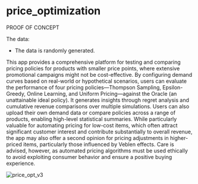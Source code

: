 # price_optimization

PROOF OF CONCEPT

The data:

- The data is randomly generated.

This app provides a comprehensive platform for testing and comparing pricing policies for products with smaller price points, where extensive promotional campaigns might not be cost-effective. By configuring demand curves based on real-world or hypothetical scenarios, users can evaluate the performance of four pricing policies—Thompson Sampling, Epsilon-Greedy, Online Learning, and Uniform Pricing—against the Oracle (an unattainable ideal policy). It generates insights through regret analysis and cumulative revenue comparisons over multiple simulations. Users can also upload their own demand data or compare policies across a range of products, enabling high-level statistical summaries. While particularly valuable for automating pricing for low-cost items, which often attract significant customer interest and contribute substantially to overall revenue, the app may also offer a second opinion for pricing adjustments in higher-priced items, particularly those influenced by Veblen effects. Care is advised, however, as automated pricing algorithms must be used ethically to avoid exploiting consumer behavior and ensure a positive buying experience.

![price_opt_v3](https://github.com/user-attachments/assets/87f416a4-d829-4d18-94d4-f7977d87d350)

